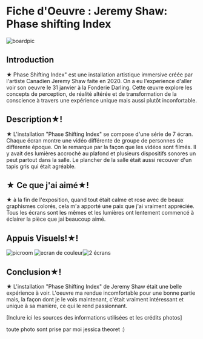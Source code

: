 
# Fiche d'Oeuvre : Jeremy Shaw: Phase shifting Index
![boardpic](https://github.com/aethsmq/H24_V11_inspirations_theoret/assets/142919220/f134d75d-ea40-417b-8a24-9bb4d4e8d056)

## Introduction

★ Phase Shifting Index" est une installation artistique immersive créée par l'artiste Canadien Jeremy Shaw faite en 2020. On a eu l'experience d'aller voir son oeuvre le 31 janvier à la Fonderie Darling. Cette œuvre explore les concepts de perception, de réalité altérée et de transformation de la conscience à travers une expérience unique mais aussi plutôt inconfortable.


## **Description★!**

★ L'installation "Phase Shifting Index" se compose d'une série de 7 écran. Chaque écran montre une vidéo différente de groupe de personnes de différente époque. On le remarque par la façon que les vidéos sont filmés. Il y avait des lumières accroché au plafond et plusieurs dispositifs sonores un peut partout dans la salle. Le plancher de la salle était aussi recouver d'un tapis gris qui était agréable.


## **★ Ce que j'ai aimé★!**

★ à la fin de l'exposition, quand tout était calme et rose avec de beaux graphismes colorés, cela m'a apporté une paix que j'ai vraiment appréciée. Tous les écrans sont les mêmes et les lumières ont lentement commencé à éclairer la pièce que jai beaucoup aimé.


## Appuis Visuels!★!
![picroom](https://github.com/aethsmq/H24_V11_inspirations_theoret/assets/142919220/c3e1005b-78c9-484a-8442-7c4bf72c8418)
![ecran de couleur](https://github.com/aethsmq/H24_V11_inspirations_theoret/assets/142919220/5e82c068-5479-4fda-9391-acbac5609721)![2 écrans](https://github.com/aethsmq/H24_V11_inspirations_theoret/assets/142919220/c8ba874d-ea16-43d3-8989-5c5748ca77d8)



## **Conclusion★!**

★ L'installation "Phase Shifting Index" de Jeremy Shaw était une belle expérience à voir. L'oeuvre ma rendue incomfortable pour une bonne partie mais, la façon dont je le vois maintenant, c'était vraiment intéressant et unique à sa manière, ce qui le rend passionnant.

[Inclure ici les sources des informations utilisées et les crédits photos]

toute photo sont prise par moi jessica theoret :)

